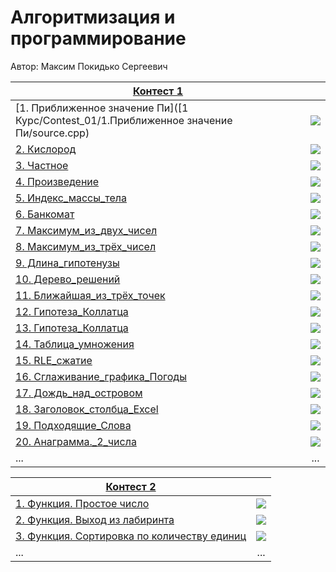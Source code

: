 # Алгоритмизация и программирование

Автор: Максим Покидько Сергеевич

|[Контест 1](https://contest.yandex.ru/contest/52142/problems/) |  |
| --- | :-: |
| [1. Приближенное значение Пи]([1 Курс/Contest_01/1.Приближенное значение Пи/source.cpp) | ![](./img/cpp.png) |
| [2. Кислород](1_Курс/Contest_01/2.Кислород/source.go) |  ![](./img/go.png) |
| [3. Частное](1_Курс/Contest_01/3.Частное/source.cpp) | ![](./img/cpp.png) |
| [4. Произведение](1_Курс/Contest_01/4.Произведение/source.go) | ![](./img/cpp.png) |
| [5. Индекс_массы_тела](1_Курс/Contest_01/5.Индекс_массы_тела/source.cpp) | ![](./img/cpp.png) |
| [6. Банкомат](1_Курс/Contest_01/6.Банкомат/source.go) | ![](./img/cpp.png) |
| [7. Максимум_из_двух_чисел](1_Курс/Contest_01/7.Максимум_из_двух_чисел/source.cpp) | ![](./img/cpp.png) |
| [8. Максимум_из_трёх_чисел](1_Курс/Contest_01/8.Максимум_из_трёх_чисел/source.go) | ![](./img/cpp.png) |
| [9. Длина_гипотенузы](1_Курс/Contest_01/9.Длина_гипотенузы/source.cpp) | ![](./img/cpp.png) |
| [10. Дерево_решений](1_Курс/Contest_01/10.Дерево_решений/source.go) | ![](./img/cpp.png) |
| [11. Ближайшая_из_трёх_точек](1_Курс/Contest_01/11.Ближайшая_из_трёх_точек/source.cpp) | ![](./img/cpp.png) |
| [12. Гипотеза_Коллатца](1_Курс/Contest_01/12.Гипотеза_Коллатца/source.go) | ![](./img/cpp.png) |
| [13. Гипотеза_Коллатца](1_Курс/Contest_01/13.Вывод_чисел_волнами/source.cpp) | ![](./img/cpp.png) |
| [14. Таблица_умножения](1_Курс/Contest_01/14.Таблица_умножения/source.go.cpp) | ![](./img/cpp.png) |
| [15. RLE_сжатие](1_Курс/Contest_01/15.RLE_сжатие/source.cpp) | ![](./img/cpp.png) |
| [16. Сглаживание_графика_Погоды](1_Курс/Contest_01/16.Сглаживание_графика_Погоды/source.go) | ![](./img/cpp.png) |
| [17. Дождь_над_островом](1_Курс/Contest_01/17.Дождь_над_островом/source.cpp) | ![](./img/cpp.png) |
| [18. Заголовок_столбца_Excel](1_Курс/Contest_01/18.Заголовок_столбца_Excel/source.cpp) | ![](./img/cpp.png) |
| [19. Подходящие_Слова](1_Курс/Contest_01/19.Подходящие_Слова/source.cpp) | ![](./img/cpp.png) |
| [20. Анаграмма._2_числа](1_Курс/Contest_01/20.Анаграмма._2_числа/source.cpp) | ![](./img/cpp.png) |
| ... | ... |

|[Контест 2](https://contest.yandex.ru/contest/52676/problems/) |  |
| --- | :-: |
| [1. Функция. Простое число](./contest_02/01/main.cpp) | ![](./img/go.png) |
| [2. Функция. Выход из лабиринта](./contest_02/02/main.go) |  ![](./img/go.png) |
| [3. Функция. Сортировка по количеству единиц](./contest_02/03/main.cpp) | ![](./img/go.png) |
| ... | ... |
